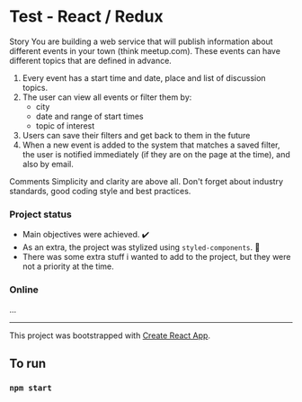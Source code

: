 # Test - React / Redux 

Story
You are building a web service that will publish information about different events in your town (think meetup.com). 
These events can have different topics that are defined in advance.

1. Every event has a start time and date, place and list of discussion topics.
2. The user can view all events or filter them by:
    - city
    - date and range of start times
    - topic of interest
3. Users can save their filters and get back to them in the future
4. When a new event is added to the system that matches a saved filter, the user is notified immediately (if they are on the page at the time), and also by email.

Comments
Simplicity and clarity are above all. Don't forget about industry standards, good coding style and best practices.

### Project status
- Main objectives were achieved. :heavy_check_mark:
- As an extra, the project was stylized using `styled-components`. :100:
- There was some extra stuff i wanted to add to the project, but they were not a priority at the time.

### Online

...

---

This project was bootstrapped with [Create React App](https://github.com/facebook/create-react-app). 

## To run

### `npm start` 
